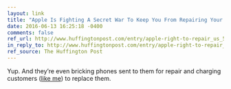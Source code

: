 ```yaml
---
layout: link
title: "Apple Is Fighting A Secret War To Keep You From Repairing Your Phone"
date: 2016-06-13 16:25:18 -0400
comments: false
ref_url: http://www.huffingtonpost.com/entry/apple-right-to-repair_us_5755a6b4e4b0ed593f14fdea
in_reply_to: http://www.huffingtonpost.com/entry/apple-right-to-repair_us_5755a6b4e4b0ed593f14fdea
ref_source: The Huffington Post
---
```


Yup. And they’re even bricking phones sent to them for repair and charging customers ([like me](https://aaron-gustafson.com/notebook/apple-support-honeybadger/)) to replace them.